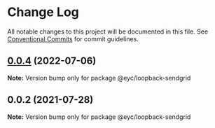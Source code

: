 # Change Log

All notable changes to this project will be documented in this file.
See [Conventional Commits](https://conventionalcommits.org) for commit guidelines.

## [0.0.4](https://github.com/eycgrupo/eyc-loopback-components/compare/@eyc/loopback-sendgrid@0.0.2...@eyc/loopback-sendgrid@0.0.4) (2022-07-06)

**Note:** Version bump only for package @eyc/loopback-sendgrid





## 0.0.2 (2021-07-28)

**Note:** Version bump only for package @eyc/loopback-sendgrid
